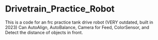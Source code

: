# Drivetrain_Practice_Robot
This is a code for an frc practice tank drive robot (VERY outdated, built in 2023)
Can AutoAlign, AutoBalance, Camera for Feed, ColorSensor, and Detect the distance of objects in front. 
